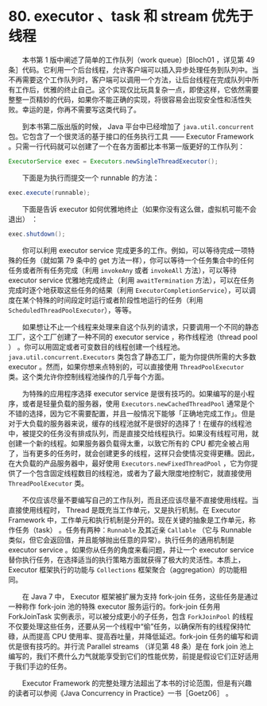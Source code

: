 # 80. executor 、task 和 stream 优先于线程

　　本书第 1 版中阐述了简单的工作队列（work queue）[Bloch01 ，详见第 49 条］代码。它利用一个后台线程，允许客户端可以插入异步处理任务到队列中。当不再需要这个工作队列时，客户端可以调用一个方法，让后台线程在完成队列中所有工作后，优雅的终止自己。这个实现仅比玩具复杂一点，即使这样，它依然需要整整一页精妙的代码，如果你不能正确的实现，将很容易会出现安全性和活性失败。幸运的是，你再不需要写这类代码了。

　　到本书第二版出版的时候， Java 平台中已经增加了 `java.util.concurrent` 包。它包含了一个很灵活的基于接口的任务执行工具 —— Executor Framework 。只需一行代码就可以创建了一个在各方面都比本书第一版更好的工作队列：

```java
ExecutorService exec = Executors.newSingleThreadExecutor();
```

　　下面是为执行而提交一个 runnable 的方法：

```java
exec.execute(runnable);
```

　　下面是告诉 executor 如何优雅地终止（如果你没有这么做，虚拟机可能不会退出） ：

```java
exec.shutdown();
```

　　你可以利用 executor service 完成更多的工作。例如，可以等待完成一项特殊的任务（就如第 79 条中的 get 方法一样），你可以等待一个任务集合中的任何任务或者所有任务完成（利用 `invokeAny` 或者 `invokeAll` 方法），可以等待 executor service 优雅地完成终止（利用 `awaitTermination` 方法），可以在任务完成时逐个地获取这些任务的结果（利用 `ExecutorCompletionService`），可以调度在某个特殊的时间段定时运行或者阶段性地运行的任务（利用 `ScheduledThreadPoolExecutor`），等等。

　　如果想让不止一个线程来处理来自这个队列的请求，只要调用一个不同的静态工厂，这个工厂创建了一种不同的 executor service ，称作线程池（thread pool ） 。你可以用固定或者可变数目的线程创建一个线程池。`java.util.concurrent.Executors` 类包含了静态工厂，能为你提供所需的大多数 executor 。然而，如果你想来点特别的，可以直接使用 `ThreadPoolExecutor` 类。这个类允许你控制线程池操作的几乎每个方面。

　　为特殊的应用程序选择 executor service 是很有技巧的。如果编写的是小程序，或者是轻量负载的服务器，使用 `Executors.newCachedThreadPool` 通常是个不错的选择，因为它不需要配置，并且一般情况下能够「正确地完成工作」。但是对于大负载的服务器来说，缓存的线程池就不是很好的选择了！在缓存的线程池中，被提交的任务没有排成队列，而是直接交给线程执行。如果没有线程可用，就创建一个新的线程。如果服务器负载得太重，以致它所有的 CPU 都完全被占用了，当有更多的任务时，就会创建更多的线程，这样只会使情况变得更糟。因此，在大负载的产品服务器中，最好使用 `Executors.newFixedThreadPool` ，它为你提供了一个包含固定线程数目的线程池，或者为了最大限度地控制它，就直接使用 `ThreadPoolExecutor` 类。

　　不仅应该尽量不要编写自己的工作队列，而且还应该尽量不直接使用线程。当直接使用线程时， Thread 是既充当工作单元，又是执行机制。在 Executor Framework 中，工作单元和执行机制是分开的。现在关键的抽象是工作单元，称作任务（task） 。任务有两种：`Runnable` 及其近亲 `Callable` （它与 Runnable 类似，但它会返回值，并且能够抛出任意的异常）。执行任务的通用机制是 executor service 。如果你从任务的角度来看问题，并让一个 executor service 替你执行任务，在选择适当的执行策略方面就获得了极大的灵活性。本质上，Executor 框架执行的功能与 `Collections` 框架聚合（aggregation）的功能相同。

　　在 Java 7 中， Executor 框架被扩展为支持 fork-join 任务，这些任务是通过一种称作 fork-join 池的特殊 executor 服务运行的。fork-join 任务用 ForkJoinTask 实例表示，可以被分成更小的子任务，包含 `ForkJoinPool` 的线程不仅要处理这些任务，还要从另一个线程中“偷”任务，以确保所有的线程保持忙碌，从而提高 CPU 使用率、提高吞吐量，并降低延迟。fork-join 任务的编写和调优是很有技巧的。并行流 Parallel streams （详见第 48 条）是在 fork join 池上编写的，我们不费什么力气就能享受到它们的性能优势，前提是假设它们正好适用于我们手边的任务。

　　Executor Framework 的完整处理方法超出了本书的讨论范围，但是有兴趣的读者可以参阅《Java Concurrency in Practice》一书［Goetz06］ 。

